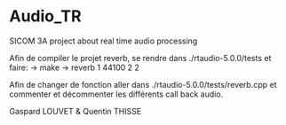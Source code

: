 # Audio_TR
SICOM 3A project about real time audio processing

Afin de compiler le projet reverb, se rendre dans ./rtaudio-5.0.0/tests et faire:
-> make
-> reverb 1 44100 2 2

Afin de changer de fonction aller dans ./rtaudio-5.0.0/tests/reverb.cpp et commenter et décommenter les différents call back audio.

Gaspard LOUVET & Quentin THISSE
